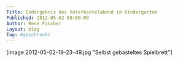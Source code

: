 ```yaml
---
Title: Endergebnis des Väterbastelabend im Kindergarten
Published: 2012-05-02 00:00:00
Author: René Fischer
Layout: blog
Tag: #geschraubt
---
```

[image 2012-05-02-19-23-49.jpg "Selbst gebasteltes Spielbrett"]
